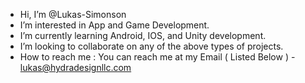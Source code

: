 - Hi, I’m @Lukas-Simonson
- I’m interested in App and Game Development.
- I’m currently learning Android, IOS, and Unity development.
- I’m looking to collaborate on any of the above types of projects.
- How to reach me : You can reach me at my Email ( Listed Below )
                    - lukas@hydradesignllc.com
